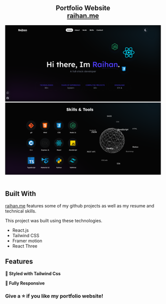 
<h2 align="center">
  Portfolio Website<br/>
  <a href="https://portfolio-asm-vthreejs.netlify.app/" target="_blank">raihan.me</a>
</h2>
<div align="center">
  <img alt="Demo" src="./images/header.png" />
  <img alt="Demo" src="./images/skills.png" />
</div>

<br/>


## Built With

<a href="https://portfolio-asm-vthreejs.netlify.app/" target="_blank">raihan.me</a> features some of my github projects as well as my resume and technical skills.<br/>

This project was built using these technologies.

- React.js
- Tailwind CSS
- Framer motion
- React Three

## Features


**🎨 Styled with Tailwind Css**

**📱 Fully Responsive**


### Give a ⭐ if you like my portfolio website!
